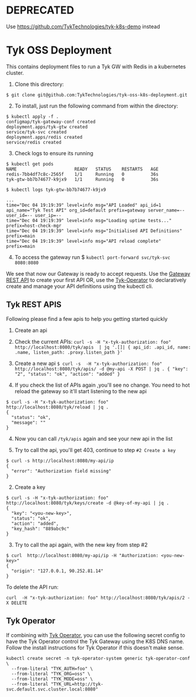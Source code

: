 # DEPRECATED
Use https://github.com/TykTechnologies/tyk-k8s-demo instead

# Tyk OSS Deployment

This contains deployment files to run a Tyk GW with Redis in a kubernetes cluster.

1. Clone this directory:
```
$ git clone git@github.com:TykTechnologies/tyk-oss-k8s-deployment.git
```

2. To install, just run the following command from within the directory:
```
$ kubectl apply -f .
configmap/tyk-gateway-conf created
deployment.apps/tyk-gtw created
service/tyk-svc created
deployment.apps/redis created
service/redis created
```

3. Check logs to ensure its running

```
$ kubectl get pods
NAME                      READY   STATUS    RESTARTS   AGE
redis-7bb4df7c8c-2565f    1/1     Running   0          36s
tyk-gtw-bb7b74677-k9jx9   1/1     Running   0          36s

$ kubectl logs tyk-gtw-bb7b74677-k9jx9

...
time="Dec 04 19:19:39" level=info msg="API Loaded" api_id=1 api_name="Tyk Test API" org_id=default prefix=gateway server_name=-- user_id=-- user_ip=--
time="Dec 04 19:19:39" level=info msg="Loading uptime tests..." prefix=host-check-mgr
time="Dec 04 19:19:39" level=info msg="Initialised API Definitions" prefix=main
time="Dec 04 19:19:39" level=info msg="API reload complete" prefix=main
```

4. To access the gateway run 
$ `kubectl port-forward svc/tyk-svc 8080:8080` 

We see that now our Gateway is ready to accept requests.  Use the [Gateway REST API](https://tyk.io/docs/tyk-gateway-api/) to create your first API
OR, use the [Tyk-Operator](https://github.com/TykTechnologies/tyk-operator) to declaratively create and manage your API definitions using the kubectl cli.

## Tyk REST APIS

Following please find a few apis to help you getting started quickly

1. Create an api
  1. Check the current APIs:
    `curl -s -H "x-tyk-authorization: foo" http://localhost:8080/tyk/apis  | jq '.[]| { api_id: .api_id, name: .name, listen_path: .proxy.listen_path }'`

  2. Create a new api
    ```
    $ curl -s  -H "x-tyk-authorization: foo" http://localhost:8080/tyk/apis/ -d @my-api -X POST | jq .
    {
      "key": "2",
      "status": "ok",
      "action": "added"
    }
    ```

  3. If you check the list of APIs again ,you'll see no change. You need to hot reload the gateway so it'll start listening to the new api
  ```
  $ curl -s -H "x-tyk-authorization: foo" http://localhost:8080/tyk/reload | jq .
  {
    "status": "ok",
    "message": ""
  } 
  ```
 
  4. Now you can call `/tyk/apis` again and see your new api in the list

  5. Try to call the api, you'll get 403, continue to step `#2 Create a key`
  ```
  $ curl -s http://localhost:8080/my-api/ip
  {
    "error": "Authorization field missing"
  }
  ```

2. Create a key 

  ```
  $ curl -s -H "x-tyk-authorization: foo" http://localhost:8080/tyk/keys/create -d @key-of-my-api | jq .
  {
    "key": "<you-new-key>",
    "status": "ok",
    "action": "added",
    "key_hash": "889abc9c"
  }
  ```

3. Try to call the api again, with the new key from step #2

  ```
  $ curl  http://localhost:8080/my-api/ip -H "Authorization: <you-new-key>"
  {
    "origin": "127.0.0.1, 90.252.81.14"
  }
  ```

To delete the API run:
```
curl  -H "x-tyk-authorization: foo" http://localhost:8080/tyk/apis/2 -X DELETE
```

## Tyk Operator

If combining with [Tyk Operator]((https://github.com/TykTechnologies/tyk-operator)), you can use the following secret config to have the Tyk Operator control the Tyk Gateway using the K8S DNS name.  Follow the install instructions for Tyk Operator if this doesn't make sense.

```
kubectl create secret -n tyk-operator-system generic tyk-operator-conf \
  --from-literal "TYK_AUTH=foo" \
  --from-literal "TYK_ORG=oss" \
  --from-literal "TYK_MODE=oss" \
  --from-literal "TYK_URL=http://tyk-svc.default.svc.cluster.local:8080"
```
